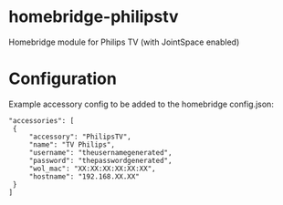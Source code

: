 # homebridge-philipstv
Homebridge module for Philips TV (with JointSpace enabled)

# Configuration
Example accessory config to be added to the homebridge config.json:
 ```
"accessories": [
  {
      "accessory": "PhilipsTV",
      "name": "TV Philips",
      "username": "theusernamegenerated",
      "password": "thepasswordgenerated",
      "wol_mac": "XX:XX:XX:XX:XX:XX",
      "hostname": "192.168.XX.XX"
  }
]
 ```
